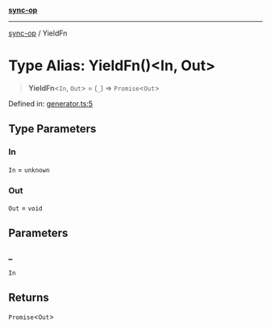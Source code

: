 [**sync-op**](../README.md)

***

[sync-op](../README.md) / YieldFn

# Type Alias: YieldFn()\<In, Out\>

> **YieldFn**\<`In`, `Out`\> = (`_`) => `Promise`\<`Out`\>

Defined in: [generator.ts:5](https://github.com/dhcmrlchtdj/sync-op/blob/93fe32636f3c6c188a811dfea276951b3e31f9bc/src/generator.ts#L5)

## Type Parameters

### In

`In` = `unknown`

### Out

`Out` = `void`

## Parameters

### \_

`In`

## Returns

`Promise`\<`Out`\>
